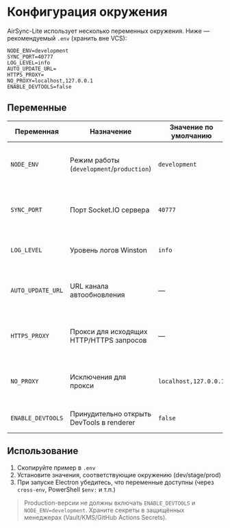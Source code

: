 # Конфигурация окружения

AirSync-Lite использует несколько переменных окружения. Ниже — рекомендуемый `.env` (хранить вне VCS):

```dotenv
NODE_ENV=development
SYNC_PORT=40777
LOG_LEVEL=info
AUTO_UPDATE_URL=
HTTPS_PROXY=
NO_PROXY=localhost,127.0.0.1
ENABLE_DEVTOOLS=false
```

## Переменные

| Переменная        | Назначение                                      | Значение по умолчанию | Примечания |
|-------------------|--------------------------------------------------|------------------------|------------|
| `NODE_ENV`        | Режим работы (`development`/`production`)        | `development`          | Используется для включения девтулов и уровня логирования |
| `SYNC_PORT`       | Порт Socket.IO сервера                          | `40777`                | Переопределяет значение по умолчанию из store конфигурации |
| `LOG_LEVEL`       | Уровень логов Winston                           | `info`                 | В dev автоматически повышается до `debug` |
| `AUTO_UPDATE_URL` | URL канала автообновления                       | —                      | Если пусто — используются настройки по умолчанию electron-updater |
| `HTTPS_PROXY`     | Прокси для исходящих HTTP/HTTPS запросов        | —                      | При необходимости интеграции в корпоративную сеть |
| `NO_PROXY`        | Исключения для прокси                           | `localhost,127.0.0.1`  | Добавляйте домены/подсети, которые нужно обходить |
| `ENABLE_DEVTOOLS` | Принудительно открыть DevTools в renderer        | `false`                | Использовать только в dev окружении |

## Использование
1. Скопируйте пример в `.env`
2. Установите значения, соответствующие окружению (dev/stage/prod)
3. При запуске Electron убедитесь, что переменные доступны (через `cross-env`, PowerShell `$env:` и т.п.)

> Production-версии не должны включать `ENABLE_DEVTOOLS` и `NODE_ENV=development`. Храните секреты в защищённых менеджерах (Vault/KMS/GitHub Actions Secrets).
